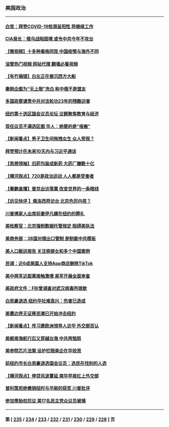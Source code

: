 ### 美国政治
---
#### [白宫：拜登COVID-19检测呈阳性 将继续工作](../../pages/ncid1078159/n13786280.md?07220045) 
#### [CIA局长：俄乌战陷困境 或令中共今年不攻台](../../pages/ncid1078159/n13786225.md?07220045) 
#### [【微视频】十多种毒株同现 中国疫情与海外不同](../../pages/ncid1078159/n13786174.md?07220045) 
#### [油管热门视频 网站代理 翻墙必看视频](http://209.222.30.114:81/youtube.html?07220045)
#### [【有冇搞错】白左正在凿沉西方大船](../../pages/ncid1078159/n13785967.md?07220045) 
#### [秦刚企图为“无上限”洗白 称中俄不是盟友](../../pages/ncid1078159/n13785999.md?07220045) 
#### [多国政要谴责中共对法轮功23年的残酷迫害](../../pages/ncid1078159/n13785817.md?07220045) 
#### [纽约第十选区国会议员论坛 议题聚焦教育与经济](../../pages/ncid1078159/n13785916.md?07220045) 
#### [现任议员不满选区图 华人：她要的是“哑裔”](../../pages/ncid1078159/n13785924.md?07220045) 
#### [【新闻看点】男子卫生间拖拽女生 众人旁观？](../../pages/ncid1078159/n13785602.md?07220045) 
#### [拜登预计在未来10天内与习近平通话](../../pages/ncid1078159/n13785770.md?07220045) 
#### [【思想领袖】旧药包装成新药 大药厂赚数十亿](../../pages/ncid1078159/n13771487.md?07220045) 
#### [【横河观点】720是政治运动 人人都是受害者](../../pages/ncid1078159/n13785657.md?07220045) 
#### [【秦鹏直播】普京出访落寞 改变世界的一条暗线](../../pages/ncid1078159/n13785653.md?07220045) 
#### [【远见快评 】佩洛西将访台 北京色厉内荏？](../../pages/ncid1078159/n13785617.md?07220045) 
#### [川普携家人出席前妻伊凡娜在纽约的葬礼](../../pages/ncid1078159/n13785636.md?07220045) 
#### [美检察官：北京强制数据托管规定 阻碍美执法](../../pages/ncid1078159/n13785532.md?07220045) 
#### [美商务部：38国对俄出口管制 是制裁中共模板](../../pages/ncid1078159/n13785546.md?07220045) 
#### [美人口贩运报告 关注铁链女和多个中国案例](../../pages/ncid1078159/n13785235.md?07220045) 
#### [民调：近6成美国人支持App商店删除TikTok](../../pages/ncid1078159/n13785206.md?07220045) 
#### [美中两军近距离接触激增 美军开展全面审查](../../pages/ncid1078159/n13785161.md?07220045) 
#### [美政府文件：FBI曾调查对武汉病毒所拨款](../../pages/ncid1078159/n13784842.md?07220045) 
#### [白思豪退选 纽约华社难高兴：伤害已造成](../../pages/ncid1078159/n13785067.md?07220045) 
#### [美墨边界无证移民潮已开始冲击纽约](../../pages/ncid1078159/n13785060.md?07220045) 
#### [【新闻看点】传习邀欧洲领导人访华 外交部否认](../../pages/ncid1078159/n13784701.md?07220045) 
#### [美舰南海航行后又穿越台海 中共再恼怒](../../pages/ncid1078159/n13784908.md?07220045) 
#### [美参院芯片法案 设护栏限美企在华投资](../../pages/ncid1078159/n13784875.md?07220045) 
#### [前纽约市长白思豪退选国会议员：选民在找别的人选](../../pages/ncid1078159/n13784831.md?07220045) 
#### [【横河观点】停贷风波蔓延 南华早报杠上外交部](../../pages/ncid1078159/n13784806.md?07220045) 
#### [普利策拒绝撤销纽时与华邮的获奖 川普批评](../../pages/ncid1078159/n13784801.md?07220045) 
#### [参加堕胎权抗议 美17名民主党众议员被捕](../../pages/ncid1078159/n13784766.md?07220045) 

---
#### 第 [ [235](./235.md?07220045) / [234](./234.md?07220045) / [233](./233.md?07220045) / [232](./232.md?07220045) / [231](./231.md?07220045) / [230](./230.md?07220045) / [229](./229.md?07220045) / [228](./228.md?07220045) ] 页
